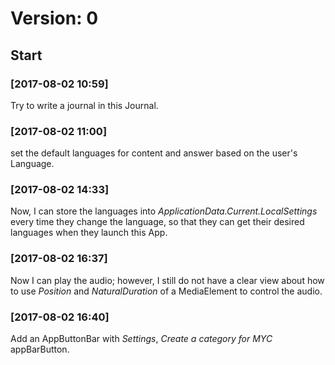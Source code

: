 ﻿# Version: 0
## Start
### [2017-08-02 10:59]
 Try to write a journal in this Journal.

### [2017-08-02 11:00] 
set the default languages for content and answer based on the user's Language.

### [2017-08-02 14:33] 
Now, I can store the languages into *ApplicationData.Current.LocalSettings* every time they change the language, so that they can get their desired languages when they launch this App.

### [2017-08-02 16:37] 
Now I can play the audio; however, I still do not have a clear view about how to use *Position* and *NaturalDuration* of a MediaElement to control the audio.

### [2017-08-02 16:40]
Add an AppButtonBar with *Settings*, *Create a category for MYC* appBarButton.